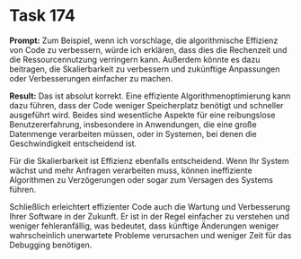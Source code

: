 # Task 174

**Prompt:** Zum Beispiel, wenn ich vorschlage, die algorithmische Effizienz von Code zu verbessern, würde ich erklären, dass dies die Rechenzeit und die Ressourcennutzung verringern kann. Außerdem könnte es dazu beitragen, die Skalierbarkeit zu verbessern und zukünftige Anpassungen oder Verbesserungen einfacher zu machen.

**Result:**
Das ist absolut korrekt. Eine effiziente Algorithmenoptimierung kann dazu führen, dass der Code weniger Speicherplatz benötigt und schneller ausgeführt wird. Beides sind wesentliche Aspekte für eine reibungslose Benutzererfahrung, insbesondere in Anwendungen, die eine große Datenmenge verarbeiten müssen, oder in Systemen, bei denen die Geschwindigkeit entscheidend ist.

Für die Skalierbarkeit ist Effizienz ebenfalls entscheidend. Wenn Ihr System wächst und mehr Anfragen verarbeiten muss, können ineffiziente Algorithmen zu Verzögerungen oder sogar zum Versagen des Systems führen.

Schließlich erleichtert effizienter Code auch die Wartung und Verbesserung Ihrer Software in der Zukunft. Er ist in der Regel einfacher zu verstehen und weniger fehleranfällig, was bedeutet, dass künftige Änderungen weniger wahrscheinlich unerwartete Probleme verursachen und weniger Zeit für das Debugging benötigen.
